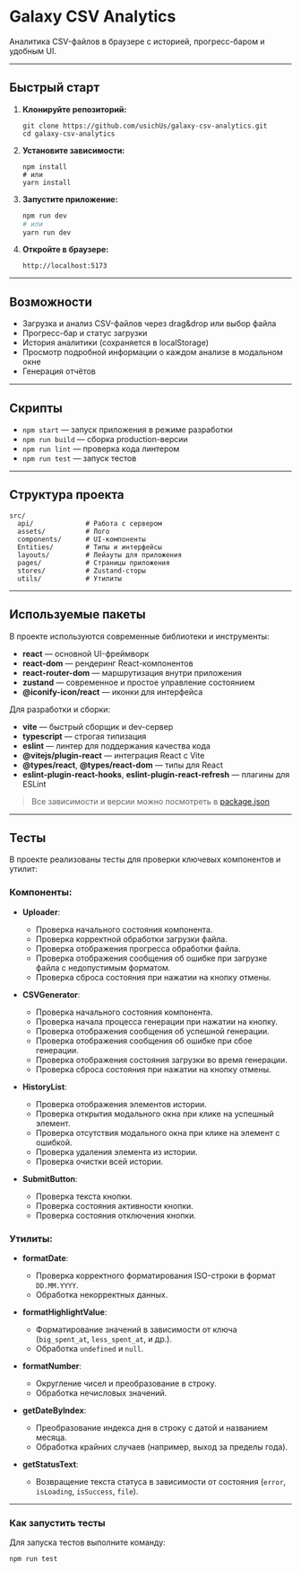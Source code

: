 # Galaxy CSV Analytics

Аналитика CSV-файлов в браузере с историей, прогресс-баром и удобным UI.

---

## Быстрый старт

1. **Клонируйте репозиторий:**

   ```
   git clone https://github.com/usichUs/galaxy-csv-analytics.git
   cd galaxy-csv-analytics
   ```

2. **Установите зависимости:**

   ```
   npm install
   # или
   yarn install
   ```

3. **Запустите приложение:**

   ```bash
   npm run dev
   # или
   yarn run dev
   ```

4. **Откройте в браузере:**
   ```
   http://localhost:5173
   ```

---

## Возможности

- Загрузка и анализ CSV-файлов через drag&drop или выбор файла
- Прогресс-бар и статус загрузки
- История аналитики (сохраняется в localStorage)
- Просмотр подробной информации о каждом анализе в модальном окне
- Генерация отчётов

---

## Скрипты

- `npm start` — запуск приложения в режиме разработки
- `npm run build` — сборка production-версии
- `npm run lint` — проверка кода линтером
- `npm run test` — запуск тестов

---

## Структура проекта

```
src/
  api/             # Работа с сервером
  assets/          # Лого
  components/      # UI-компоненты
  Entities/        # Типы и интерфейсы
  layouts/         # Лейауты для приложения
  pages/           # Страницы приложения
  stores/          # Zustand-сторы
  utils/           # Утилиты

```

---

## Используемые пакеты

В проекте используются современные библиотеки и инструменты:

- **react** — основной UI-фреймворк
- **react-dom** — рендеринг React-компонентов
- **react-router-dom** — маршрутизация внутри приложения
- **zustand** — современное и простое управление состоянием
- **@iconify-icon/react** — иконки для интерфейса

Для разработки и сборки:

- **vite** — быстрый сборщик и dev-сервер
- **typescript** — строгая типизация
- **eslint** — линтер для поддержания качества кода
- **@vitejs/plugin-react** — интеграция React с Vite
- **@types/react**, **@types/react-dom** — типы для React
- **eslint-plugin-react-hooks**, **eslint-plugin-react-refresh** — плагины для ESLint

> Все зависимости и версии можно посмотреть в [package.json](./package.json)

---

## Тесты

В проекте реализованы тесты для проверки ключевых компонентов и утилит:

### Компоненты:

- **Uploader**:

  - Проверка начального состояния компонента.
  - Проверка корректной обработки загрузки файла.
  - Проверка отображения прогресса обработки файла.
  - Проверка отображения сообщения об ошибке при загрузке файла с недопустимым форматом.
  - Проверка сброса состояния при нажатии на кнопку отмены.

- **CSVGenerator**:

  - Проверка начального состояния компонента.
  - Проверка начала процесса генерации при нажатии на кнопку.
  - Проверка отображения сообщения об успешной генерации.
  - Проверка отображения сообщения об ошибке при сбое генерации.
  - Проверка отображения состояния загрузки во время генерации.
  - Проверка сброса состояния при нажатии на кнопку отмены.

- **HistoryList**:

  - Проверка отображения элементов истории.
  - Проверка открытия модального окна при клике на успешный элемент.
  - Проверка отсутствия модального окна при клике на элемент с ошибкой.
  - Проверка удаления элемента из истории.
  - Проверка очистки всей истории.

- **SubmitButton**:
  - Проверка текста кнопки.
  - Проверка состояния активности кнопки.
  - Проверка состояния отключения кнопки.

### Утилиты:

- **formatDate**:

  - Проверка корректного форматирования ISO-строки в формат `DD.MM.YYYY`.
  - Обработка некорректных данных.

- **formatHighlightValue**:

  - Форматирование значений в зависимости от ключа (`big_spent_at`, `less_spent_at`, и др.).
  - Обработка `undefined` и `null`.

- **formatNumber**:

  - Округление чисел и преобразование в строку.
  - Обработка нечисловых значений.

- **getDateByIndex**:

  - Преобразование индекса дня в строку с датой и названием месяца.
  - Обработка крайних случаев (например, выход за пределы года).

- **getStatusText**:
  - Возвращение текста статуса в зависимости от состояния (`error`, `isLoading`, `isSuccess`, `file`).

---

### Как запустить тесты

Для запуска тестов выполните команду:

```bash
npm run test
```
